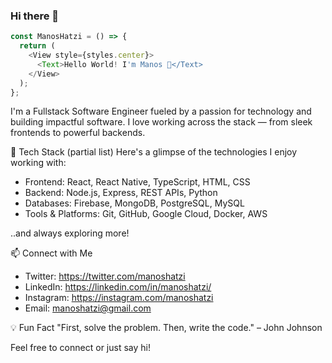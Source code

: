 ### Hi there 👋

```javascript
const ManosHatzi = () => {
  return (
    <View style={styles.center}>
      <Text>Hello World! I'm Manos 👋</Text>
    </View>
  );
};
```

I'm a Fullstack Software Engineer fueled by a passion for technology and building impactful software.
I love working across the stack — from sleek frontends to powerful backends.

🚀 Tech Stack (partial list)
Here's a glimpse of the technologies I enjoy working with:

- Frontend: React, React Native, TypeScript, HTML, CSS
- Backend: Node.js, Express, REST APIs, Python
- Databases: Firebase, MongoDB, PostgreSQL, MySQL
- Tools & Platforms: Git, GitHub, Google Cloud, Docker, AWS

..and always exploring more!

📫 Connect with Me

- Twitter: https://twitter.com/manoshatzi
- LinkedIn: https://linkedin.com/in/manoshatzi/
- Instagram: https://instagram.com/manoshatzi
- Email: manoshatzi@gmail.com

💡 Fun Fact
"First, solve the problem. Then, write the code." – John Johnson

Feel free to connect or just say hi!

<!--
**manoshatzi/manoshatzi** is a ✨ _special_ ✨ repository because its `README.md` (this file) appears on your GitHub profile.
-->
